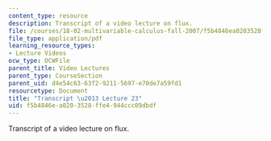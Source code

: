 ```yaml
---
content_type: resource
description: Transcript of a video lecture on flux.
file: /courses/18-02-multivariable-calculus-fall-2007/f5b4846ea0203528ffe4944ccc09dbdf_18_022007L23.pdf
file_type: application/pdf
learning_resource_types:
- Lecture Videos
ocw_type: OCWFile
parent_title: Video Lectures
parent_type: CourseSection
parent_uid: d4e54c63-63f2-9211-5697-e70de7a59fd1
resourcetype: Document
title: "Transcript \u2013 Lecture 23"
uid: f5b4846e-a020-3528-ffe4-944ccc09dbdf
---
```

Transcript of a video lecture on flux.
